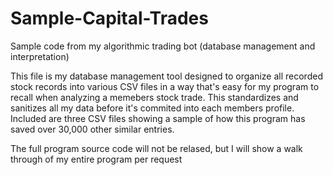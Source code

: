 # Sample-Capital-Trades
Sample code from my algorithmic trading bot (database management and interpretation)

This file is my database management tool designed to organize all recorded stock records into various CSV files in a way that's easy for my program to recall when analyzing a memebers stock trade. This standardizes and sanitizes all my data before it's commited into each members profile. Included are three CSV files showing a sample of how this program has saved over 30,000 other similar entries.

The full program source code will not be relased, but I will show a walk through of my entire program per request
